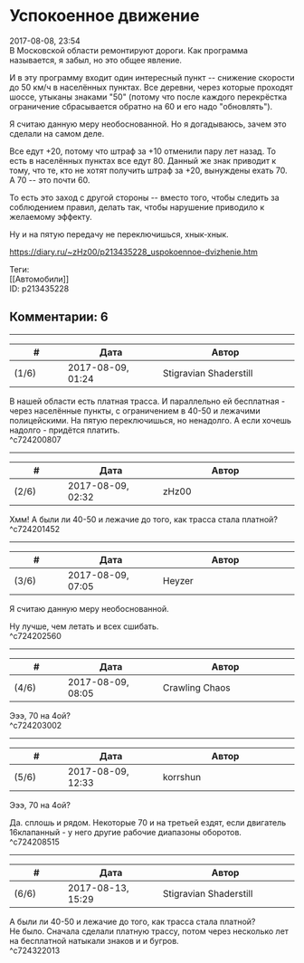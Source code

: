 Успокоенное движение
====================

  
2017-08-08, 23:54  
 В Московской области ремонтируют дороги. Как программа называется, я забыл, но это общее явление.   
   
 И в эту программу входит один интересный пункт -- снижение скорости до 50 км/ч в населённых пунктах. Все деревни, через которые проходят шоссе, утыканы знаками "50" (потому что после каждого перекрёстка ограничение сбрасывается обратно на 60 и его надо "обновлять").   
   
 Я считаю данную меру необоснованной. Но я догадываюсь, зачем это сделали на самом деле.   
   
 Все едут +20, потому что штраф за +10 отменили пару лет назад. То есть в населённых пунктах все едут 80. Данный же знак приводит к тому, что те, кто не хотят получить штраф за +20, вынуждены ехать 70. А 70 -- это почти 60.   
   
 То есть это заход с другой стороны -- вместо того, чтобы следить за соблюдением правил, делать так, чтобы нарушение приводило к желаемому эффекту.   
   
 Ну и на пятую передачу не переключишься, хнык-хнык.   
  
<https://diary.ru/~zHz00/p213435228_uspokoennoe-dvizhenie.htm>  
  
Теги:  
[[Автомобили]]  
ID: p213435228  


Комментарии: 6
--------------

  


---



|         #         |              Дата              |                     Автор                     |           ID           |
| --- | --- | --- | --- |
| (1/6) | 2017-08-09, 01:24 | Stigravian Shaderstill | c724200807 |

  
 В нашей области есть платная трасса. И параллельно ей бесплатная - через населённые пункты, с ограничением в 40-50 и лежачими полицейскими. На пятую переключишься, но ненадолго. А если хочешь надолго - придётся платить.   
 ^c724200807

---



|         #         |              Дата              |                     Автор                     |           ID           |
| --- | --- | --- | --- |
| (2/6) | 2017-08-09, 02:32 | zHz00 | c724201452 |

  
 Хмм! А были ли 40-50 и лежачие до того, как трасса стала платной?   
 ^c724201452

---



|         #         |              Дата              |                     Автор                     |           ID           |
| --- | --- | --- | --- |
| (3/6) | 2017-08-09, 07:05 | Heyzer | c724202560 |

  
  Я считаю данную меру необоснованной.    
   
 Ну лучше, чем летать и всех сшибать.   
 ^c724202560

---



|         #         |              Дата              |                     Автор                     |           ID           |
| --- | --- | --- | --- |
| (4/6) | 2017-08-09, 08:05 | Crawling Chaos | c724203002 |

  
 Эээ, 70 на 4ой?   
 ^c724203002

---



|         #         |              Дата              |                     Автор                     |           ID           |
| --- | --- | --- | --- |
| (5/6) | 2017-08-09, 12:33 | korrshun | c724208515 |

  
  Эээ, 70 на 4ой?    
   
 Да. сплошь и рядом. Некоторые 70 и на третьей ездят, если двигатель 16клапанный - у него другие рабочие диапазоны оборотов.   
 ^c724208515

---



|         #         |              Дата              |                     Автор                     |           ID           |
| --- | --- | --- | --- |
| (6/6) | 2017-08-13, 15:29 | Stigravian Shaderstill | c724322013 |

  
  А были ли 40-50 и лежачие до того, как трасса стала платной?    
 Не было. Сначала сделали платную трассу, потом через несколько лет на бесплатной натыкали знаков и и бугров.   
 ^c724322013